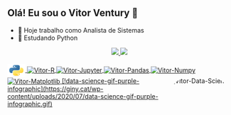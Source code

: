 ## Olá! Eu sou o Vitor Ventury 👋

- 🔭 Hoje trabalho como Analista de Sistemas
- 🌱 Estudando Python

<div align="center">
  <a href="https://github.com/Vitor-Ventury">
  <img height="180em" src="https://github-readme-stats.vercel.app/api?username=Vitor-Ventury&show_icons=true&theme=dark&include_all_commits=true&count_private=true"/>
  <img height="180em" src="https://github-readme-stats.vercel.app/api/top-langs/?username=Vitor-Ventury&layout=compact&langs_count=7&theme=dark"/>
</div>

<div style="display: inline_block"><br>
  <img align="center" alt="Vitor-Python" height="30" width="40" src="https://raw.githubusercontent.com/devicons/devicon/master/icons/python/python-original.svg">
  <img align="center" alt="Vitor-R" height="30" width="40" src="https://cdn.jsdelivr.net/gh/devicons/devicon/icons/r/r-original.svg">
  <img align="center" alt="Vitor-Jupyter" height="30" width="40" src="https://cdn.jsdelivr.net/gh/devicons/devicon/icons/jupyter/jupyter-original-wordmark.svg">
  <img align ="center" alt="Vitor-Pandas" height="30" width="40" src="https://cdn.jsdelivr.net/gh/devicons/devicon/icons/pandas/pandas-original-wordmark.svg">
  <img align="center" alt="Vitor-Numpy" height="30" width="40" src="https://cdn.jsdelivr.net/gh/devicons/devicon/icons/numpy/numpy-original-wordmark.svg">
  <img align="center" alt="Vitor-Matplotlib" height="30" width="40" src="https://cdn.svgporn.com/logos/matplotlib.svg">
  <img align="right" alt="Vitor-Data-Science" height="150" style="border-radius:50px" src="https://giny.cat/wp-content/uploads/2020/07/data-science-gif-purple-infographic.gif">
  [!data-science-gif-purple-infographic](https://giny.cat/wp-content/uploads/2020/07/data-science-gif-purple-infographic.gif)
</div>
